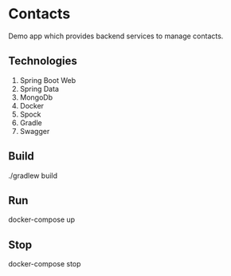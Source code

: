 # Contacts
Demo app which provides backend services to manage contacts.

## Technologies
1. Spring Boot Web
1. Spring Data
1. MongoDb
1. Docker
1. Spock
1. Gradle
1. Swagger

## Build
./gradlew build

## Run
docker-compose up

## Stop
docker-compose stop